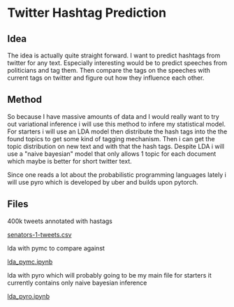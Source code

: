 # Twitter Hashtag Prediction

## Idea

The idea is actually quite straight forward. I want to predict hashtags from twitter for any text. Especially interesting would be to predict speeches from politicians and tag them. Then compare the tags on the speeches with current tags on twitter and figure out how they influence each other. 

## Method

So because I have massive amounts of data and I would really want to try out variational inference i will use this method to infere my statistical model. For starters i will use an LDA model  then distribute the hash tags into the the found topics to get some kind of tagging mechanism. Then i can get the topic distribution on new text and with that the hash tags.  Despite LDA i will use a "naive bayesian" model that only allows 1 topic for each document which maybe is better for short twitter text. 

Since one reads a lot about the probabilistic programming languages lately i will use pyro which is developed by uber and builds upon pytorch. 

## Files

400k tweets annotated with hastags

[senators-1-tweets.csv](https://github.com/SimiPro/robotjudge/blob/master/senators-1-tweets.csv) 

lda with pymc to compare against

[lda_pymc.ipynb](https://github.com/SimiPro/robotjudge/blob/master/lda_pymc.ipynb)

lda with pyro which will probably going to be my main file for starters it currently contains only naive bayesian inference

[lda_pyro.ipynb](https://github.com/SimiPro/robotjudge/blob/master/lda_pyro.ipynb)